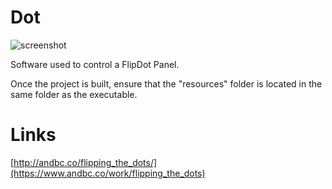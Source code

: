Dot
==========

![screenshot](http://andbc.co/media/FlipDot-1.png)

Software used to control a FlipDot Panel.

Once the project is built, ensure that the "resources" folder is located in the same folder as the executable.

Links
==========

[http://andbc.co/flipping_the_dots/](https://www.andbc.co/work/flipping_the_dots)
